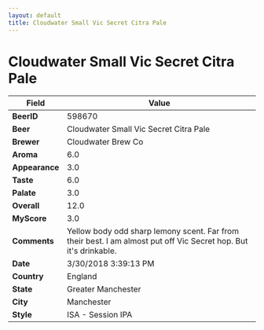 ```yaml
---
layout: default
title: Cloudwater Small Vic Secret Citra Pale
---
```


# Cloudwater Small Vic Secret Citra Pale

| Field         | Value     |
|---------------|-----------|
| **BeerID** | 598670 |
| **Beer** | Cloudwater Small Vic Secret Citra Pale |
| **Brewer** | Cloudwater Brew Co |
| **Aroma** | 6.0 |
| **Appearance** | 3.0 |
| **Taste** | 6.0 |
| **Palate** | 3.0 |
| **Overall** | 12.0 |
| **MyScore** | 3.0 |
| **Comments** | Yellow body odd sharp lemony scent. Far from their best. I am almost put off Vic Secret hop. But it's drinkable. |
| **Date** | 3/30/2018 3:39:13 PM |
| **Country** | England |
| **State** | Greater Manchester |
| **City** | Manchester |
| **Style** | ISA - Session IPA |
